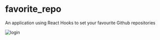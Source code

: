 # favorite_repo
An application using React Hooks to set your favourite Github repositories

![login](https://user-images.githubusercontent.com/72607039/159432401-3ab3fd81-443a-4aac-8965-9552a11323b1.gif)

